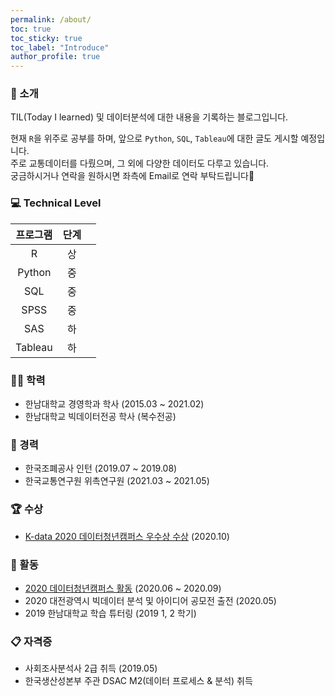 ```yaml
---
permalink: /about/
toc: true
toc_sticky: true
toc_label: "Introduce"
author_profile: true
---
```


### 📁 소개<br>
TIL(Today I learned) 및 데이터분석에 대한 내용을 기록하는 블로그입니다.

현재 `R`을 위주로 공부를 하며, 앞으로 `Python`, `SQL`, `Tableau`에 대한 글도 게시할 예정입니다.<br>
주로 교통데이터를 다뤘으며, 그 외에 다양한 데이터도 다루고 있습니다.<br>
궁금하시거나 연락을 원하시면 좌측에 Email로 연락 부탁드립니다🙂<br>

###  💻 Technical Level<br>   
|프로그램|단계||
|:---:|:---:|---|
|R|상||
|Python|중||
|SQL|중||
|SPSS|중||
|SAS|하||
|Tableau|하||


### 👨‍🎓 학력
* 한남대학교 경영학과 학사 (2015.03 ~ 2021.02)
* 한남대학교 빅데이터전공 학사 (복수전공) 

### 📝 경력
* 한국조폐공사 인턴 (2019.07 ~ 2019.08)
* 한국교통연구원 위촉연구원 (2021.03 ~ 2021.05)

### 🏆 수상
* [K-data 2020 데이터청년캠퍼스 우수상 수상](http://www.ccnnews.co.kr/news/articleView.html?idxno=197789) (2020.10)

### 🏓 활동
* [2020 데이터청년캠퍼스 활동](http://www.jbnews.com/news/articleView.html?idxno=1318914) (2020.06 ~ 2020.09)
* 2020 대전광역시 빅데이터 분석 및 아이디어 공모전 출전 (2020.05)
* 2019 한남대학교 학습 튜터링 (2019 1, 2 학기)

### 📋 자격증
* 사회조사분석사 2급 취득 (2019.05)
* 한국생산성본부 주관 DSAC M2(데이터 프로세스 & 분석) 취득